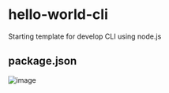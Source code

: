 # hello-world-cli

Starting template for develop CLI using node.js

## package.json

![image](https://github.com/user-attachments/assets/bd4447ea-4415-4087-97e4-1b79b19e5bb1)


